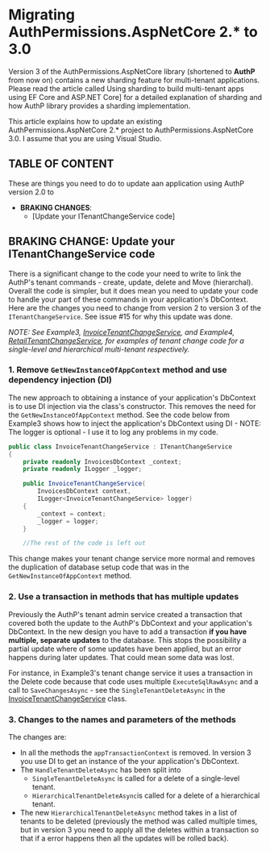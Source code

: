 # Migrating AuthPermissions.AspNetCore 2.* to 3.0

Version 3 of the AuthPermissions.AspNetCore library (shortened to **AuthP** from now on) contains a new sharding feature for multi-tenant applications. Please read the article called Using sharding to build multi-tenant apps using EF Core and ASP.NET Core] for a detailed explanation of sharding and how AuthP library provides a sharding implementation.

This article explains how to update an existing AuthPermissions.AspNetCore 2.* project to AuthPermissions.AspNetCore 3.0. I assume that you are using Visual Studio.

## TABLE OF CONTENT

These are things you need to do to update aan application using AuthP version 2.0 to

- **BRAKING CHANGES**:
  - [Update your ITenantChangeService code]



## BRAKING CHANGE: Update your ITenantChangeService code

There is a significant change to the code your need to write to link the AuthP's tenant commands - create, update, delete and Move (hierarchal). Overall the code is simpler, but it does mean you need to update your code to handle your part of these commands in your application's DbContext. Here are the changes you need to change from version 2 to version 3 of the `ITenantChangeService`. See issue #15 for why this update was done.

_NOTE: See  Example3, [InvoiceTenantChangeService](https://github.com/JonPSmith/AuthPermissions.AspNetCore/blob/main/Example3.InvoiceCode/EfCoreCode/InvoiceTenantChangeService.cs), and Example4, [RetailTenantChangeService](https://github.com/JonPSmith/AuthPermissions.AspNetCore/blob/main/Example4.ShopCode/EfCoreCode/RetailTenantChangeService.cs), for examples of tenant change code for a single-level and hierarchical multi-tenant respectively._

### 1. Remove `GetNewInstanceOfAppContext` method and use dependency injection (DI)

The new approach to obtaining a instance of your application's DbContext is to use DI injection via the class's constructor. This removes the need for the  `GetNewInstanceOfAppContext` method. See the code below from Example3 shows how to inject the application's DbContext using DI - NOTE: The logger is optional - I use it to log any problems in my code.

```c#
public class InvoiceTenantChangeService : ITenantChangeService
{
    private readonly InvoicesDbContext _context;
    private readonly ILogger _logger;

    public InvoiceTenantChangeService(
        InvoicesDbContext context, 
        ILogger<InvoiceTenantChangeService> logger)
    {
        _context = context;
        _logger = logger;
    }

    //The rest of the code is left out
```

This change makes your tenant change service more normal and removes the duplication of database setup code that was in the `GetNewInstanceOfAppContext` method.

### 2. Use a transaction in methods that has multiple updates

Previously the AuthP's tenant admin service created a transaction that covered both the update to the AuthP's DbContext and your application's DbContext. In the new design you have to add a transaction **if you have multiple, separate updates** to the database. This stops the possibility a partial update where of some updates have been applied, but an error happens during later updates. That could mean some data was lost.

For instance, in Example3's tenant change service it uses a transaction in the Delete code because that code uses multiple  `ExecuteSqlRawAsync` and a call to `SaveChangesAsync` - see the `SingleTenantDeleteAsync` in the [InvoiceTenantChangeService](https://github.com/JonPSmith/AuthPermissions.AspNetCore/blob/main/Example3.InvoiceCode/EfCoreCode/InvoiceTenantChangeService.cs) class.

### 3. Changes to the names and parameters of the methods

The changes are:

- In all the methods the `appTransactionContext` is removed. In version 3 you use DI to get an instance of the your application's DbContext.
- The `HandleTenantDeleteAsync` has been split into
  - `SingleTenantDeleteAsync` is called for a delete of a single-level tenant.
  - `HierarchicalTenantDeleteAsync`is called for a delete of a hierarchical tenant.
- The new `HierarchicalTenantDeleteAsync` method takes in a list of tenants to be deleted (previously the method was called multiple times, but in version 3 you need to apply all the deletes within a transaction so that if a error happens then all the updates will be rolled back).
